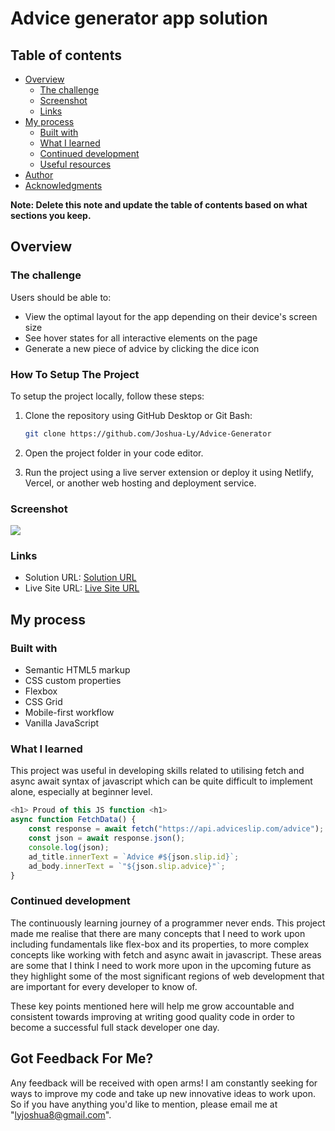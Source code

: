 # Advice generator app solution

## Table of contents

- [Overview](#overview)
  - [The challenge](#the-challenge)
  - [Screenshot](#screenshot)
  - [Links](#links)
- [My process](#my-process)
  - [Built with](#built-with)
  - [What I learned](#what-i-learned)
  - [Continued development](#continued-development)
  - [Useful resources](#useful-resources)
- [Author](#author)
- [Acknowledgments](#acknowledgments)

**Note: Delete this note and update the table of contents based on what sections you keep.**

## Overview

### The challenge

Users should be able to:

- View the optimal layout for the app depending on their device's screen size
- See hover states for all interactive elements on the page
- Generate a new piece of advice by clicking the dice icon

### How To Setup The Project
To setup the project locally, follow these steps:

1. Clone the repository using GitHub Desktop or Git Bash:

    ```bash
    git clone https://github.com/Joshua-Ly/Advice-Generator
    ```
2. Open the project folder in your code editor.
3. Run the project using a live server extension or deploy it using Netlify, Vercel, or another web hosting and deployment service.
### Screenshot
![](./preview.jpg.jpg)

### Links
- Solution URL: [Solution URL](https://github.com/Joshua-Ly/Advice-Generator)
- Live Site URL: [Live Site URL](https://advice-gen-cbi8.vercel.app/)

## My process

### Built with

- Semantic HTML5 markup
- CSS custom properties
- Flexbox
- CSS Grid
- Mobile-first workflow
- Vanilla JavaScript

### What I learned

This project was useful in developing skills related to utilising fetch and async await syntax of javascript which can be quite difficult to implement alone, especially at beginner level.


```js
<h1> Proud of this JS function <h1>
async function FetchData() {
    const response = await fetch("https://api.adviceslip.com/advice");
    const json = await response.json();
    console.log(json);
    ad_title.innerText = `Advice #${json.slip.id}`;
    ad_body.innerText = `"${json.slip.advice}"`;
}
```

### Continued development

The continuously learning journey of a programmer never ends. This project made me realise that there are many concepts that I need to work upon including fundamentals like flex-box and its properties, to more complex concepts like working with fetch and async await in javascript. These areas are some that I think I need to work more upon in the upcoming future as they highlight some of the most significant regions of web development that are important for every developer to know of.

These key points mentioned here will help me grow accountable and consistent towards improving at writing good quality code in order to become a successful full stack developer one day.

## Got Feedback For Me?

Any feedback will be received with open arms! I am constantly seeking for ways to improve my code and take up new innovative ideas to work upon. So if you have anything you'd like to mention, please email me at "lyjoshua8@gmail.com".